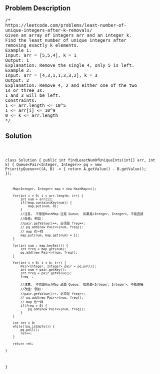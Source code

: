 <!--
<style>
  body { font-family: Arial, sans-serif; }
  .container { max-width: 100%; margin: 0 auto; padding: 10px; }
  .comment-block { max-width: 30%; background-color: #f9f9f9; padding: 10px; border-left: 5px solid #ccc; overflow-wrap: break-word; white-space: pre-wrap; }
  .code-block { background-color: #f4f4f4; padding: 10px; border: 1px solid #ddd; overflow-wrap: break-word; white-space: pre-wrap; }
</style>
-->

<div class='container'>
<h2>Problem Description</h2>
<div class='comment-block'>
<pre>
/*
https://leetcode.com/problems/least-number-of-
unique-integers-after-k-removals/
Given an array of integers arr and an integer k.
Find the least number of unique integers after
removing exactly k elements.
Example 1:
Input: arr = [5,5,4], k = 1
Output: 1
Explanation: Remove the single 4, only 5 is left.
Example 2:
Input: arr = [4,3,1,1,3,3,2], k = 3
Output: 2
Explanation: Remove 4, 2 and either one of the two
1s or three 3s.
1 and 3 will be left.
Constraints:
1 <= arr.length <= 10^5
1 <= arr[i] <= 10^9
0 <= k <= arr.length
*/
</pre>
</div>

<h2>Solution</h2>
<div class='code-block'>
<pre><code class='language-java'>

class Solution {
    public int findLeastNumOfUniqueInts(int[] arr, int k) {
        Queue<Pair<Integer, Integer>> pq = new PriorityQueue<>((A, B) -> {
            return A.getValue() - B.getValue();
        });

        Map<Integer, Integer> map = new HashMap<>();

        for(int i = 0; i < arr.length; i++) {
            int num = arr[i];
            if(!map.containsKey(num)) {
                map.put(num, 0);
            }
            //注意， 不管是HashMap 还是 Queue， 如果是<Integer, Integer>, 不能直接
            //改值: 例如： 
            //pair.getValue()++, 必须是 freq++; 
            // pq.add(new Pair<>(num, freq));
            // map 也一样
            map.put(num, map.get(num) + 1);
        }

        for(int num : map.keySet()) {
            int freq = map.get(num);
            pq.add(new Pair<>(num, freq));
        }

        for(int i = 0; i < k; i++) {
            Pair<Integer, Integer> pair = pq.poll();
            int num = pair.getKey();
            int freq = pair.getValue();
            freq--;

            //注意， 不管是HashMap 还是 Queue， 如果是<Integer, Integer>, 不能直接
            //改值: 例如： 
            //pair.getValue()++, 必须是 freq++; 
            // pq.add(new Pair<>(num, freq));
            // map 也一样
            if(freq > 0) {
                pq.add(new Pair<>(num, freq));
            }
        }

        int ret = 0;
        while(!pq.isEmpty()) {
            pq.poll();
            ret++;
        }

        return ret;
        
    }
}</code></pre>
</div>
</div>
